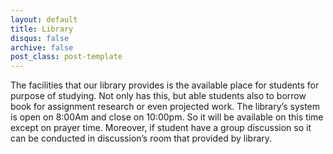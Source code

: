 ```yaml
---
layout: default
title: Library
disqus: false
archive: false
post_class: post-template
---
```


The facilities that our library provides is the available place for students for purpose of studying. Not only has this, but able students also to borrow book for assignment research or even projected work. The library’s system is open on 8:00Am and close on 10:00pm. So it will be available on this time except on prayer time. Moreover, if student have a group discussion so it can be conducted in discussion’s room that provided by library.
